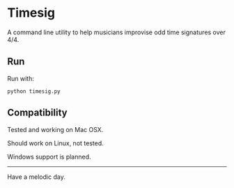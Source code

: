 Timesig
=======

A command line utility to help musicians improvise odd time signatures over 4/4.

Run
--------
Run with:
<pre><code>python timesig.py</code></pre>


Compatibility
--------

Tested and working on Mac OSX.

Should work on Linux, not tested.

Windows support is planned.


--------
Have a melodic day.

